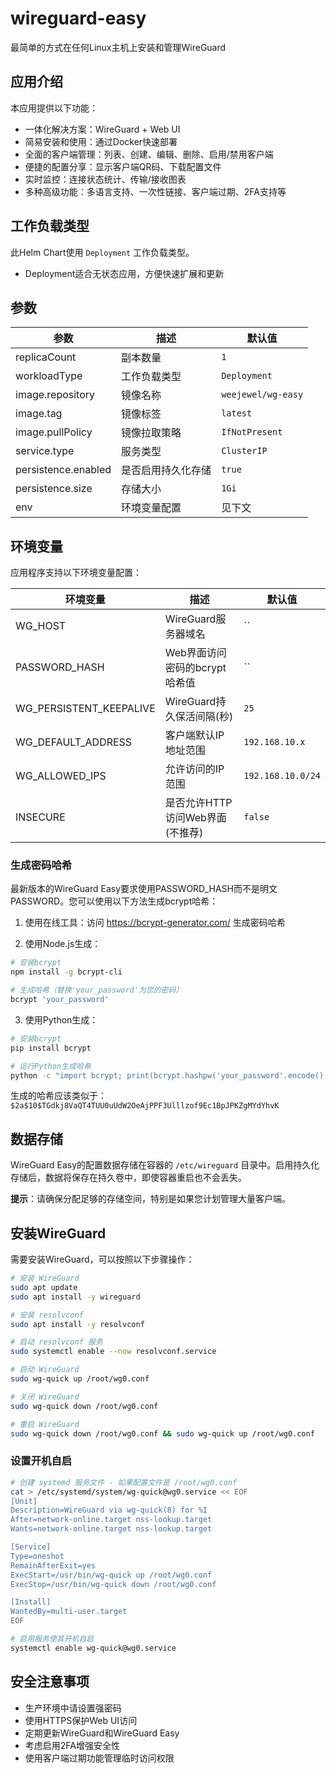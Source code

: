 # wireguard-easy

最简单的方式在任何Linux主机上安装和管理WireGuard

## 应用介绍

本应用提供以下功能：
- 一体化解决方案：WireGuard + Web UI
- 简易安装和使用：通过Docker快速部署
- 全面的客户端管理：列表、创建、编辑、删除、启用/禁用客户端
- 便捷的配置分享：显示客户端QR码、下载配置文件
- 实时监控：连接状态统计、传输/接收图表
- 多种高级功能：多语言支持、一次性链接、客户端过期、2FA支持等

## 工作负载类型

此Helm Chart使用 `Deployment` 工作负载类型。

- Deployment适合无状态应用，方便快速扩展和更新

## 参数

| 参数 | 描述 | 默认值 |
|------|------|--------|
| replicaCount | 副本数量 | `1` |
| workloadType | 工作负载类型 | `Deployment` |
| image.repository | 镜像名称 | `weejewel/wg-easy` |
| image.tag | 镜像标签 | `latest` |
| image.pullPolicy | 镜像拉取策略 | `IfNotPresent` |
| service.type | 服务类型 | `ClusterIP` |
| persistence.enabled | 是否启用持久化存储 | `true` |
| persistence.size | 存储大小 | `1Gi` |
| env | 环境变量配置 | 见下文 |

## 环境变量

应用程序支持以下环境变量配置：

| 环境变量 | 描述 | 默认值 |
|---------|------|--------|
| WG_HOST | WireGuard服务器域名 | `` |
| PASSWORD_HASH | Web界面访问密码的bcrypt哈希值 | `` |
| WG_PERSISTENT_KEEPALIVE | WireGuard持久保活间隔(秒) | `25` |
| WG_DEFAULT_ADDRESS | 客户端默认IP地址范围 | `192.168.10.x` |
| WG_ALLOWED_IPS | 允许访问的IP范围 | `192.168.10.0/24` |
| INSECURE | 是否允许HTTP访问Web界面(不推荐) | `false` |

### 生成密码哈希

最新版本的WireGuard Easy要求使用PASSWORD_HASH而不是明文PASSWORD。您可以使用以下方法生成bcrypt哈希：

1. 使用在线工具：访问 https://bcrypt-generator.com/ 生成密码哈希

2. 使用Node.js生成：
```bash
# 安装bcrypt
npm install -g bcrypt-cli

# 生成哈希（替换'your_password'为您的密码）
bcrypt 'your_password'
```

3. 使用Python生成：
```bash
# 安装bcrypt
pip install bcrypt

# 运行Python生成哈希
python -c "import bcrypt; print(bcrypt.hashpw('your_password'.encode(), bcrypt.gensalt()).decode())"
```

生成的哈希应该类似于：`$2a$10$TGdkj8VaQT4TUU0uUdW2OeAjPPF3Ulllzof9Ec1BpJPKZgMYdYhvK`

## 数据存储

WireGuard Easy的配置数据存储在容器的 `/etc/wireguard` 目录中。启用持久化存储后，数据将保存在持久卷中，即使容器重启也不会丢失。

**提示**：请确保分配足够的存储空间，特别是如果您计划管理大量客户端。
## 安装WireGuard

需要安装WireGuard，可以按照以下步骤操作：

```bash
# 安装 WireGuard
sudo apt update
sudo apt install -y wireguard

# 安装 resolvconf
sudo apt install -y resolvconf

# 启动 resolvconf 服务
sudo systemctl enable --now resolvconf.service

# 启动 WireGuard
sudo wg-quick up /root/wg0.conf

# 关闭 WireGuard
sudo wg-quick down /root/wg0.conf

# 重启 WireGuard
sudo wg-quick down /root/wg0.conf && sudo wg-quick up /root/wg0.conf
```

### 设置开机自启

```bash
# 创建 systemd 服务文件 - 如果配置文件是 /root/wg0.conf
cat > /etc/systemd/system/wg-quick@wg0.service << EOF
[Unit]
Description=WireGuard via wg-quick(8) for %I
After=network-online.target nss-lookup.target
Wants=network-online.target nss-lookup.target

[Service]
Type=oneshot
RemainAfterExit=yes
ExecStart=/usr/bin/wg-quick up /root/wg0.conf
ExecStop=/usr/bin/wg-quick down /root/wg0.conf

[Install]
WantedBy=multi-user.target
EOF

# 启用服务使其开机自启
systemctl enable wg-quick@wg0.service
```

## 安全注意事项

- 生产环境中请设置强密码
- 使用HTTPS保护Web UI访问
- 定期更新WireGuard和WireGuard Easy
- 考虑启用2FA增强安全性
- 使用客户端过期功能管理临时访问权限